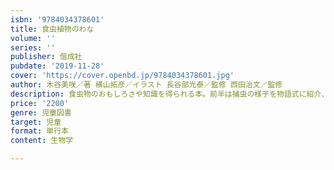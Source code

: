 ```yaml
---
isbn: '9784034378601'
title: 食虫植物のわな
volume: ''
series: ''
publisher: 偕成社
pubdate: '2019-11-28'
cover: 'https://cover.openbd.jp/9784034378601.jpg'
author: 木谷美咲／著 横山拓彦／イラスト 長谷部光泰／監修 西田治文／監修
description: 食虫物のおもしろさや知識を得られる本。前半は捕虫の様子を物語式に紹介、後半は図鑑や観察できる植物園・自生地ガイド等も掲載。
price: '2200'
genre: 児童図書
target: 児童
format: 単行本
content: 生物学

---
```

